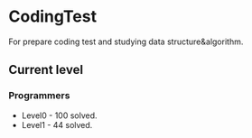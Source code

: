 # CodingTest

For prepare coding test and studying data structure&algorithm.

## Current level

### Programmers

- Level0 - 100 solved.
- Level1 - 44 solved.
